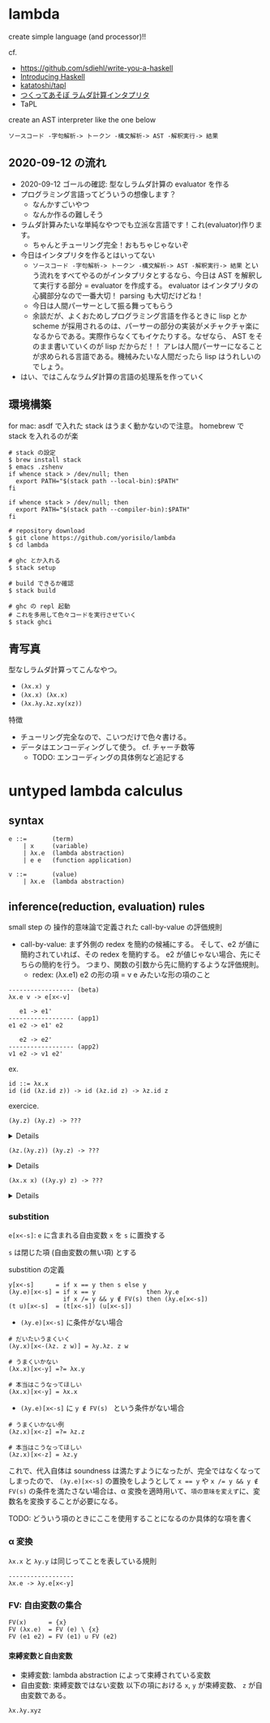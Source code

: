# lambda
create simple language (and processor)!!

cf.
- https://github.com/sdiehl/write-you-a-haskell
- [Introducing Haskell](https://www.cs.princeton.edu/~dpw/cos441-11/notes/slides15-lambda-proofs.pdf)
- [katatoshi/tapl](https://github.com/katatoshi/tapl)
- [つくってあそぼ ラムダ計算インタプリタ](https://speakerdeck.com/kmc_jp/implement-an-interpreter-of-lambda-calculus?slide=17)
- TaPL

create an AST interpreter like the one below
```
ソースコード -字句解析-> トークン -構文解析-> AST -解釈実行-> 結果
```
## 2020-09-12 の流れ
- 2020-09-12 ゴールの確認: 型なしラムダ計算の evaluator を作る
- プログラミング言語ってどういうの想像します？
  - なんかすごいやつ
  - なんか作るの難しそう
- ラムダ計算みたいな単純なやつでも立派な言語です！これ(evaluator)作ります。
  - ちゃんとチューリング完全！おもちゃじゃないぞ
- 今日はインタプリタを作るとはいってない
  - `ソースコード -字句解析-> トークン -構文解析-> AST -解釈実行-> 結果` という流れをすべてやるのがインタプリタとするなら、今日は AST を解釈して実行する部分 = evaluator を作成する。 evaluator はインタプリタの心臓部分なので一番大切！ parsing も大切だけどね！
  - 今日は人間パーサーとして振る舞ってもらう
  - 余談だが、よくおためしプログラミング言語を作るときに lisp とか scheme が採用されるのは、パーサーの部分の実装がメチャクチャ楽になるからである。実際作らなくてもイケたりする。なぜなら、 AST をそのまま書いていくのが lisp だからだ！！ アレは人間パーサーになることが求められる言語である。機械みたいな人間だったら lisp はうれしいのでしょう。
- はい、ではこんなラムダ計算の言語の処理系を作っていく

## 環境構築
for mac: asdf で入れた stack はうまく動かないので注意。 homebrew で stack を入れるのが楽

``` shell
# stack の設定
$ brew install stack
$ emacs .zshenv
if whence stack > /dev/null; then
  export PATH="$(stack path --local-bin):$PATH"
fi

if whence stack > /dev/null; then
  export PATH="$(stack path --compiler-bin):$PATH"
fi

# repository download
$ git clone https://github.com/yorisilo/lambda
$ cd lambda

# ghc とか入れる
$ stack setup

# build できるか確認
$ stack build

# ghc の repl 起動
# これを多用して色々コードを実行させていく
$ stack ghci
```

## 青写真
型なしラムダ計算ってこんなやつ。

- `(λx.x) y`
- `(λx.x) (λx.x)`
- `(λx.λy.λz.xy(xz))`

特徴
- チューリング完全なので、こいつだけで色々書ける。
- データはエンコーディングして使う。 cf. チャーチ数等
  - TODO: エンコーディングの具体例など追記する

# untyped lambda calculus
## syntax

```
e ::=       (term)
    | x     (variable)
    | λx.e  (lambda abstraction)
    | e e   (function application)

v ::=       (value)
    | λx.e  (lambda abstraction)
```

## inference(reduction, evaluation) rules
small step の 操作的意味論で定義された call-by-value の評価規則

- call-by-value: まず外側の redex を簡約の候補にする。 そして、e2 が値に簡約されていれば、その redex を簡約する。
  e2 が値じゃない場合、先にそちらの簡約を行う。
  つまり、関数の引数から先に簡約するような評価規則。
  - redex: (λx.e1) e2 の形の項 = v e みたいな形の項のこと


```
------------------ (beta)
λx.e v -> e[x<-v]

   e1 -> e1'
------------------ (app1)
e1 e2 -> e1' e2

   e2 -> e2'
------------------ (app2)
v1 e2 -> v1 e2'
```

ex.

```
id ::= λx.x
id (id (λz.id z)) -> id (λz.id z) -> λz.id z
```


exercice.

```
(λy.z) (λy.z) -> ???
```

<details>

```
(λy.z) (λy.z) -> z
```

</details>


```
(λz.(λy.z)) (λy.z) -> ???
```

<details>

```
(λz.(λy.z)) (λy.z) -> λz.λz.λz.λz...
```

</details>

```
(λx.x x) ((λy.y) z) -> ???
```

<details>

```
(λx.x x) ((λy.y) z) -> stack
```

</details>

### substition
`e[x<-s]`: `e` に含まれる自由変数 `x` を `s` に置換する

`s` は閉じた項 (自由変数の無い項) とする

substition の定義

```
y[x<-s]      = if x == y then s else y
(λy.e)[x<-s] = if x == y              then λy.e
               if x /= y && y ∉ FV(s) then (λy.e[x<-s])
(t u)[x<-s]  = (t[x<-s]) (u[x<-s])
```

- `(λy.e)[x<-s]` に条件がない場合

```
# だいたいうまくいく
(λy.x)[x<-(λz. z w)] = λy.λz. z w

# うまくいかない
(λx.x)[x<-y] =?= λx.y

# 本当はこうなってほしい
(λx.x)[x<-y] = λx.x
```

- `(λy.e)[x<-s]` に `y ∉ FV(s) ` という条件がない場合

```
# うまくいかない例
(λz.x)[x<-z] =?= λz.z

# 本当はこうなってほしい
(λz.x)[x<-z] = λz.y
```

これで、代入自体は soundness は満たすようになったが、完全ではなくなってしまったので、
`(λy.e)[x<-s]` の置換をしようとして `x == y` や `x /= y && y ∉ FV(s)` の条件を満たさない場合は、α 変換を適時用いて、`項の意味を変えず`に、変数名を変換することが必要になる。

TODO: どういう項のときにここを使用することになるのか具体的な項を書く

### α 変換
`λx.x` と `λy.y` は同じってことを表している規則

```
------------------
λx.e -> λy.e[x<-y]
```

### FV: 自由変数の集合

```
FV(x)      = {x}
FV (λx.e)  = FV (e) \ {x}
FV (e1 e2) = FV (e1) ∪ FV (e2)
```

#### 束縛変数と自由変数
- 束縛変数: lambda abstraction によって束縛されている変数
- 自由変数: 束縛変数ではない変数
以下の項における `x`, `y` が束縛変数、 `z` が自由変数である。

```
λx.λy.xyz
```
